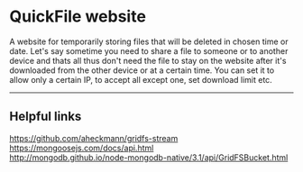 # QuickFile website

A website for temporarily storing files that will be deleted in chosen time or date.
Let's say sometime you need to share a file to someone or to another device and thats all thus don't need the file to stay on the website after it's downloaded from the other device or at a certain time.
You can set it to allow only a certain IP, to accept all except one, set download limit etc.

---
## Helpful links
https://github.com/aheckmann/gridfs-stream  
https://mongoosejs.com/docs/api.html  
http://mongodb.github.io/node-mongodb-native/3.1/api/GridFSBucket.html